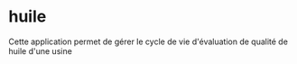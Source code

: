 # huile
Cette application permet de gérer le cycle de vie d'évaluation de qualité de huile d'une usine
